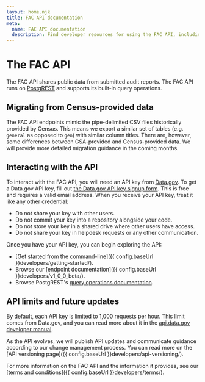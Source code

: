 ```yaml
---
layout: home.njk
title: FAC API documentation
meta:
  name: FAC API documentation
  description: Find developer resources for using the FAC API, including how to obtain a key and terms and conditions.
---
```


# The FAC API

The FAC API shares public data from submitted audit reports. The FAC API runs on [PostgREST](https://postgrest.org) and supports its built-in query operations.

## Migrating from Census-provided data

The FAC API endpoints mimic the pipe-delimited CSV files historically provided by Census. This means we export a similar set of tables (e.g. `general` as opposed to `gen`) with similar column titles. There are, however, some differences between GSA-provided and Census-provided data. We will provide more detailed migration guidance in the coming months.

## Interacting with the API

To interact with the FAC API, you will need an API key from [Data.gov](https://data.gov/). To get a Data.gov API key, fill out [the Data.gov API key signup form](https://api.data.gov/signup/). This is free and requires a valid email address. When you receive your API key, treat it like any other credential:
- Do not share your key with other users.
- Do not commit your key into a repository alongside your code.
- Do not store your key in a shared drive where other users have access.
- Do not share your key in helpdesk requests or any other communication.

Once you have your API key, you can begin exploring the API:
* [Get started from the command-line]({{ config.baseUrl }}developers/getting-started/).
* Browse our [endpoint documentation]({{ config.baseUrl }}developers/v1_0_0_beta/).
* Browse PostgREST's [query operations documentation](https://postgrest.org/en/stable/references/api/tables_views.html).

## API limits and future updates

By default, each API key is limited to 1,000 requests per hour. This limit comes from Data.gov, and you can read more about it in the [api.data.gov developer manual](https://api.data.gov/docs/developer-manual/).

As the API evolves, we will publish API updates and communicate guidance according to our change management process. You can read more on the [API versioning page]({{ config.baseUrl }}developers/api-versioning/).

For more information on the FAC API and the information it provides, see our [terms and conditions]({{ config.baseUrl }}developers/terms/).


